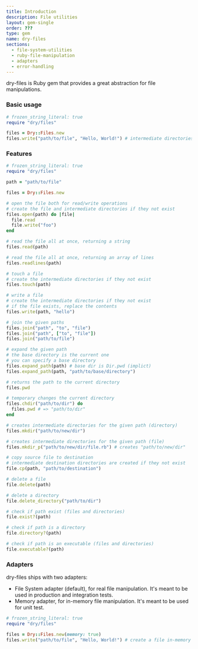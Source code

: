 ```yaml
---
title: Introduction
description: File utilities
layout: gem-single
order: ???
type: gem
name: dry-files
sections:
  - file-system-utilities
  - ruby-file-manipulation
  - adapters
  - error-handling
---
```


dry-files is Ruby gem that provides a great abstraction for file manipulations.

### Basic usage

``` ruby
# frozen_string_literal: true
require "dry/files"

files = Dry::Files.new
files.write("path/to/file", "Hello, World!") # intermediate directories are created, if missing
```

### Features

``` ruby
# frozen_string_literal: true
require "dry/files"

path = "path/to/file"

files = Dry::Files.new

# open the file both for read/write operations
# create the file and intermediate directories if they not exist
files.open(path) do |file|
  file.read
  file.write("foo")
end

# read the file all at once, returning a string
files.read(path)

# read the file all at once, returning an array of lines
files.readlines(path)

# touch a file
# create the intermediate directories if they not exist
files.touch(path)

# write a file
# create the intermediate directories if they not exist
# if the file exists, replace the contents
files.write(path, "hello")

# join the given paths
files.join("path", "to", "file")
files.join("path", ["to", "file"])
files.join("path/to/file")

# expand the given path
# the base directory is the current one
# you can specify a base directory
files.expand_path(path) # base dir is Dir.pwd (implict)
files.expand_path(path, "path/to/base/directory")

# returns the path to the current directory
files.pwd

# temporary changes the current directory
files.chdir("path/to/dir") do
  files.pwd # => "path/to/dir"
end

# creates intermediate directories for the given path (directory)
files.mkdir("path/to/new/dir")

# creates intermediate directories for the given path (file)
files.mkdir_p("path/to/new/dir/file.rb") # creates "path/to/new/dir"

# copy source file to destination
# intermediate destination directories are created if they not exist
file.cp(path, "path/to/destination")

# delete a file
file.delete(path)

# delete a directory
file.delete_directory("path/to/dir")

# check if path exist (files and directories)
file.exist?(path)

# check if path is a directory
file.directory?(path)

# check if path is an executable (files and directories)
file.executable?(path)
```

### Adapters

dry-files ships with two adapters:

  * File System adapter (default), for real file manipulation. It's meant to be used in production and integration tests.
  * Memory adapter, for in-memory file manipulation. It's meant to be used for unit test.

``` ruby
# frozen_string_literal: true
require "dry/files"

files = Dry::Files.new(memory: true)
files.write("path/to/file", "Hello, World!") # create a file in-memory
```

